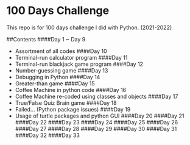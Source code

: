 # 100 Days Challenge
This repo is for 100 days challenge I did with Python. (2021-2022)

##Contents
####Day 1 ~ Day 9
- Assortment of all codes 
####Day 10
- Terminal-run calculator program
####Day 11
- Terminal-run blackjack game program
####Day 12
- Number-guessing game
####Day 13
- Debugging in Python
####Day 14
- Greater-than game
####Day 15
- Coffee Machine in python code
####Day 16
- Coffee Machine re-coded using classes and objects
####Day 17
- True/False Quiz Brain game
####Day 18
- Failed... (Python package issues)
####Day 19
- Usage of turtle packages and python GUI
####Day 20
####Day 21
####Day 22
####Day 23
####Day 24
####Day 25
####Day 26
####Day 27
####Day 28
####Day 29
####Day 30
####Day 31
####Day 32
####Day 33

